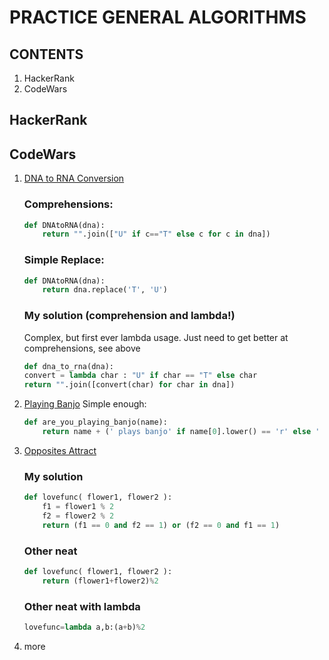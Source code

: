 # PRACTICE GENERAL ALGORITHMS

## CONTENTS

1. HackerRank
2. CodeWars


## HackerRank



## CodeWars

1. [DNA to RNA Conversion](https://www.codewars.com/kata/dna-to-rna-conversion/train/python)
    ### Comprehensions:
    ```Python
    def DNAtoRNA(dna):
        return "".join(["U" if c=="T" else c for c in dna])
    ``` 
    ### Simple Replace:
    ```Python
    def DNAtoRNA(dna):
        return dna.replace('T', 'U')
    ```
    ### My solution (comprehension and lambda!)
    Complex, but first ever lambda usage. Just need to get better at comprehensions, see above
    ```Python
    def dna_to_rna(dna):
    convert = lambda char : "U" if char == "T" else char
    return "".join([convert(char) for char in dna])
    ```
2. [Playing Banjo](https://www.codewars.com/kata/are-you-playing-banjo/train/python)
Simple enough:
    ```Python
    def are_you_playing_banjo(name):
        return name + (' plays banjo' if name[0].lower() == 'r' else ' does not play banjo')
    ```
3. [Opposites Attract](https://www.codewars.com/kata/555086d53eac039a2a000083/train/python)
    ### My solution
    ```Python
    def lovefunc( flower1, flower2 ):
        f1 = flower1 % 2
        f2 = flower2 % 2
        return (f1 == 0 and f2 == 1) or (f2 == 0 and f1 == 1)  
    ```
    ### Other neat
    ```Python
    def lovefunc( flower1, flower2 ):
        return (flower1+flower2)%2
    ```
    ### Other neat with lambda
    ```Python
    lovefunc=lambda a,b:(a+b)%2
    ```
4. more
```Python
```
   